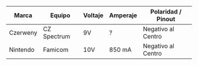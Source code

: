 | Marca  | Equipo | Voltaje | Amperaje | Polaridad / Pinout |
| ------------- | ------------- | ------------- | ------------- | ------------- |
| Czerweny  | CZ Spectrum  |9V  | ?  | Negativo al Centro  |
| Nintendo  | Famicom  | 10V  | 850 mA  | Negativo al Centro  |
